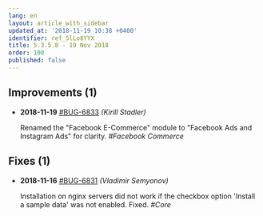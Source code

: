 ```yaml
---
lang: en
layout: article_with_sidebar
updated_at: '2018-11-19 10:38 +0400'
identifier: ref_5lLo8YYX
title: 5.3.5.8 - 19 Nov 2018
order: 100
published: false
---
```

## Improvements (1)
* **2018-11-19** [#BUG-6833](https://xcn.myjetbrains.com/youtrack/issue/BUG-6833) _(Kirill Stadler)_

  Renamed the "Facebook E-Commerce" module to "Facebook Ads and Instagram Ads" for clarity. _#Facebook Commerce_


## Fixes (1)
* **2018-11-16** [#BUG-6831](https://xcn.myjetbrains.com/youtrack/issue/BUG-6831) _(Vladimir Semyonov)_

  Installation on nginx servers did not work if the checkbox option 'Install a sample data' was not enabled. Fixed. _#Core_

